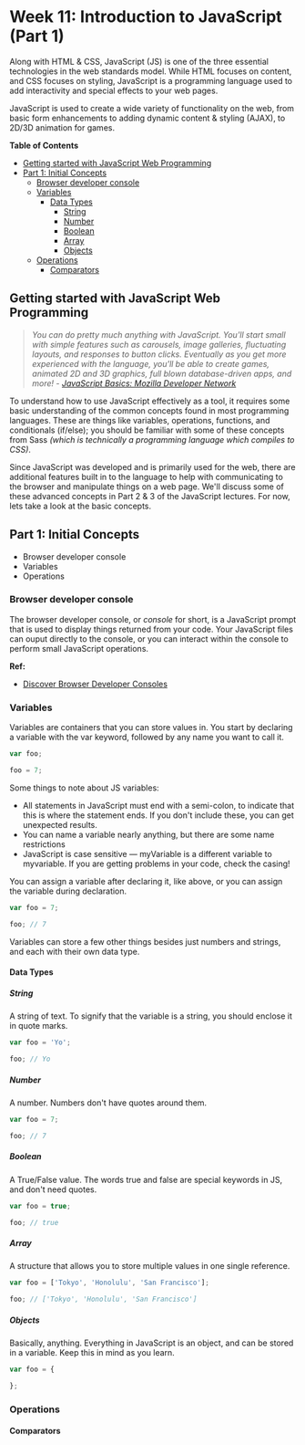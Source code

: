 # Week 11: Introduction to JavaScript (Part 1)

Along with HTML & CSS, JavaScript (JS) is one of the three essential technologies in the web standards model. While HTML focuses on content, and CSS focuses on styling, JavaScript is a programming language used to add interactivity and special effects to your web pages. 

JavaScript is used to create a wide variety of functionality on the web, from basic form enhancements to adding dynamic content & styling (AJAX), to 2D/3D animation for games.

**Table of Contents**

<!-- START doctoc generated TOC please keep comment here to allow auto update -->
<!-- DON'T EDIT THIS SECTION, INSTEAD RE-RUN doctoc TO UPDATE -->


- [Getting started with JavaScript Web Programming](#getting-started-with-javascript-web-programming)
- [Part 1: Initial Concepts](#part-1-initial-concepts)
  - [Browser developer console](#browser-developer-console)
  - [Variables](#variables)
    - [Data Types](#data-types)
      - [String](#string)
      - [Number](#number)
      - [Boolean](#boolean)
      - [Array](#array)
      - [Objects](#objects)
  - [Operations](#operations)
    - [Comparators](#comparators)

<!-- END doctoc generated TOC please keep comment here to allow auto update -->

## Getting started with JavaScript Web Programming

> _You can do pretty much anything with JavaScript. You'll start small with simple features such as carousels, image galleries, fluctuating layouts, and responses to button clicks. Eventually as you get more experienced with the language, you'll be able to create games, animated 2D and 3D graphics, full blown database-driven apps, and more!_ - [_JavaScript Basics: Mozilla Developer Network_](https://developer.mozilla.org/en-US/Learn/Getting_started_with_the_web/JavaScript_basics#What_is_JavaScript_really)

To understand how to use JavaScript effectively as a tool, it requires some basic understanding of the common concepts found in most programming languages. These are things like variables, operations, functions, and conditionals (if/else); you should be familiar with some of these concepts from Sass _(which is technically a programming language which compiles to CSS)_.

Since JavaScript was developed and is primarily used for the web, there are additional features built in to the language to help with communicating to the browser and manipulate things on a web page. We'll discuss some of these advanced concepts in Part 2 & 3 of the JavaScript lectures. For now, lets take a look at the basic concepts.

## Part 1: Initial Concepts
  - Browser developer console
  - Variables
  - Operations

### Browser developer console

The browser developer console, or _console_ for short, is a JavaScript prompt that is used to display things returned from your code. Your JavaScript files can ouput directly to the console, or you can interact within the console to perform small JavaScript operations.

**Ref:**
- [Discover Browser Developer Consoles](https://developer.mozilla.org/en-US/Learn/Discover_browser_developer_tools)

### Variables

Variables are containers that you can store values in. You start by declaring a variable with the var keyword, followed by any name you want to call it.

```js
var foo;

foo = 7;
```

Some things to note about JS variables:
 - All statements in JavaScript must end with a semi-colon, to indicate that this is where the statement ends. If you don't include these, you can get unexpected results.
 - You can name a variable nearly anything, but there are some name restrictions
 - JavaScript is case sensitive — myVariable is a different variable to myvariable. If you are getting problems in your code, check the casing!

You can assign a variable after declaring it, like above, or you can assign the variable during declaration.

```js
var foo = 7;

foo; // 7
```
Variables can store a few other things besides just numbers and strings, and each with their own data type.

#### Data Types

##### String

A string of text. To signify that the variable is a string, you should enclose it in quote marks.

```js
var foo = 'Yo';

foo; // Yo
```

##### Number

A number. Numbers don't have quotes around them.

```js
var foo = 7;

foo; // 7
```

##### Boolean

A True/False value. The words true and false are special keywords in JS, and don't need quotes.

```js
var foo = true;

foo; // true
```

##### Array

A structure that allows you to store multiple values in one single reference.

```js
var foo = ['Tokyo', 'Honolulu', 'San Francisco'];

foo; // ['Tokyo', 'Honolulu', 'San Francisco']
```

##### Objects

Basically, anything. Everything in JavaScript is an object, and can be stored in a variable. Keep this in mind as you learn.

```js
var foo = {

};
```

### Operations

#### Comparators